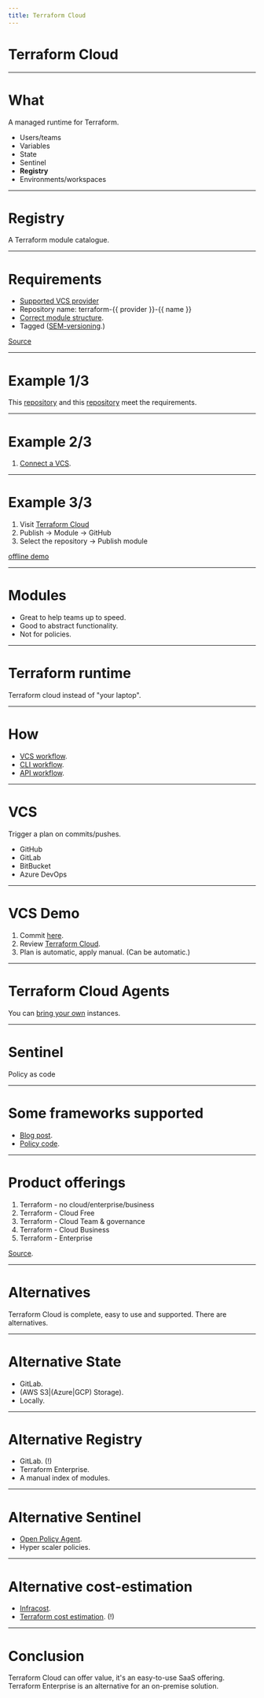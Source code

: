 ```yaml
---
title: Terraform Cloud
---
```


# Terraform Cloud

---

# What

A managed runtime for Terraform.

- Users/teams
- Variables
- State
- Sentinel
- **Registry**
- Environments/workspaces

---

# Registry

A Terraform module catalogue.

----

# Requirements

- [Supported VCS provider](https://www.terraform.io/cloud-docs/vcs#supported-vcs-providers)
- Repository name: terraform-{{ provider }}-{{ name }}
- [Correct module structure](https://www.terraform.io/language/modules/develop/structure).
- Tagged ([SEM-versioning](https://semver.org).)

[Source](https://www.terraform.io/cloud-docs/registry/publish-modules#preparing-a-module-repository)

----

# Example 1/3

This [repository](https://github.com/robertdebock/terraform-azurerm-scale-set/) and this [repository](https://github.com/robertdebock/terraform-vault-snapshot) meet the requirements.

----

# Example 2/3

1. [Connect a VCS](https://app.terraform.io/app/robertdebock/settings/version-control).

----

# Example 3/3

1. Visit [Terraform Cloud](https://app.terraform.io/app/robertdebock/registry/private/modules)
2. Publish -> Module -> GitHub
3. Select the repository -> Publish module

[offline demo](images/TF-Cloud-modules.gif)

----

# Modules

- Great to help teams up to speed.
- Good to abstract functionality.
- Not for policies.

---

# Terraform runtime

Terraform cloud instead of "your laptop".

----

# How

- [VCS workflow](https://www.terraform.io/cloud-docs/run/ui).
- [CLI workflow](https://www.terraform.io/cloud-docs/run/cli).
- [API workflow](https://www.terraform.io/cloud-docs/run/api).

----

# VCS

Trigger a plan on commits/pushes.

- GitHub
- GitLab
- BitBucket
- Azure DevOps

----

# VCS Demo

1. Commit [here](https://github.com/robertdebock/git-terraform-demo).
2. Review [Terraform Cloud](https://app.terraform.io/app/robertdebock/workspaces/git-terraform-demo/runs/).
3. Plan is automatic, apply manual. (Can be automatic.)

---

# Terraform Cloud Agents

You can [bring your own](https://www.terraform.io/cloud-docs/agents) instances.

---

# Sentinel

Policy as code

----

# Some frameworks supported

- [Blog post](https://www.hashicorp.com/blog/announcing-terraform-foundational-policy-library-preview).
- [Policy code](https://github.com/hashicorp/terraform-foundational-policies-library/tree/master/cis).

---

# Product offerings

1. Terraform - no cloud/enterprise/business
2. Terraform - Cloud Free
3. Terraform - Cloud Team & governance
4. Terraform - Cloud Business
5. Terraform - Enterprise

[Source](https://cloud.hashicorp.com/products/terraform/pricing).

----

# Alternatives

Terraform Cloud is complete, easy to use and supported. There are alternatives.

---

# Alternative State

- GitLab.
- (AWS S3|(Azure|GCP) Storage).
- Locally.

---

# Alternative Registry

- GitLab. (!)
- Terraform Enterprise.
- A manual index of modules.

---

# Alternative Sentinel

- [Open Policy Agent](https://www.openpolicyagent.org/docs/latest/terraform/).
- Hyper scaler policies.

---

# Alternative cost-estimation

- [Infracost](https://www.infracost.io).
- [Terraform cost estimation](https://github.com/antonbabenko/terraform-cost-estimation). (!)

----

# Conclusion

Terraform Cloud can offer value, it's an easy-to-use SaaS offering. Terraform Enterprise is an alternative for an on-premise solution.

